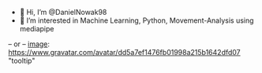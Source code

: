 - 👋 Hi, I’m @DanielNowak98
- 👀 I’m interested in Machine Learning, Python, Movement-Analysis using mediapipe

[hyperlink]: https://meta.stackoverflow.com/users/44330/jason-s
[image]:
https://www.gravatar.com/avatar/dd5a7ef1476fb01998a215b1642dfd07
(tooltip)
  – or –
[image]:
https://www.gravatar.com/avatar/dd5a7ef1476fb01998a215b1642dfd07
"tooltip"
